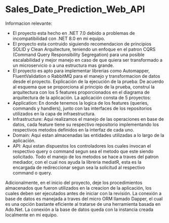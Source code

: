 # Sales_Date_Prediction_Web_API

Informacion relevante: 
- El proyecto esta hecho en .NET 7.0 debido a problemas de incompatibilidad con .NET 8.0 en mi equipo.
- El proyecto esta contruido siguiendo recomendacion de principios SOLID y Clean Arquitecture, teniendo un enfoque en el patron CQRS (Command Query Responsibility Segregation) para una posible escalabilidad y mejor manejo en caso de que quiera ser transformado a un microservicio o a una estructura mas grande.
- El proyecto es apto para implementar librerias como Automapper, FluentValidation o RabbitMQ para el manejo y transformacion de datos desde el proyecto.
Explicación de la ejecución de la prueba:
De acuerdo al esquema que se proporciona al principio de la prueba, construí la arquitectura con los 5 features proporcionados en el diagrama de arquitectura de la aplicación. La aplicación consta de 5 proyectos:
- Application: En donde tenemos la logica de los features (queries, commands y handlers), junto con las interfaces de los repositorios utilizados en la capa de infraestructura.
- Infrastructure: Aqui realizamos el manejo de las operaciones en base de datos, cada feature tiene su respectivo repositorio implementando los respectivos metodos definidos en la interfaz de cada uno.
- Domain: Aqui estan almacenadas las entidades utilizadas a lo largo de la aplicación.
- API: Aqui estan dispuestos los controladores los cuales invocan el respectivo query o command segun sea el metodo que este siendo solicitado.
Todo el manejo de los metodos se hace a traves del patron mediador, con el cual nos ayuda la libreria mediatR, esta es la encargada de redireccionar segun sea la solicitud al respectivo command o query.

Adicionalmente, en el inicio del proyecto, deje los procedimientos almacenados que fueron utilizados en la creacion de la aplicación, los cuales deben ser ejecutados antes de iniciar con la revisión. La conexión a base de datos es manejada a traves del micro ORM llamado Dapper, el cual es una opción bastante eficiente al tratarse de una herramienta basada en Ado.Net.
La conexión a la base de datos queda con la instancia creada localmente en mi equipo.
